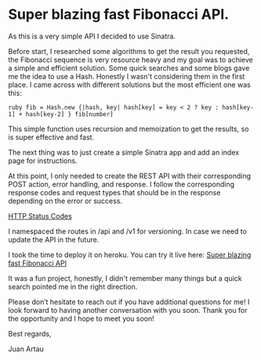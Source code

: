 # Super blazing fast Fibonacci API.

As this is a very simple API I decided to use Sinatra.

Before start, I researched some algorithms to get the result you requested, the Fibonacci sequence is very resource heavy and my goal was to achieve a simple and efficient solution. Some quick searches and some blogs gave me the idea to use a Hash. Honestly I wasn't considering them in the first place. I came across with different solutions but the most efficient one was this:

``ruby
  fib = Hash.new {|hash, key| hash[key] = key < 2 ? key : hash[key-1] + hash[key-2] }
  fib[number]
``


This simple function uses recursion and memoization to get the results, so is super effective and fast.

The next thing was to just create a simple Sinatra app and add an index page for instructions.

At this point, I only needed to create the REST API with their corresponding POST action, error handling, and response. I follow the corresponding response codes and request types that should be in the response depending on the error or success.

[HTTP Status Codes](https://restfulapi.net/http-status-codes/)

I namespaced the routes in /api and /v1 for versioning. In case we need to update the API in the future.

I took the time to deploy it on heroku. You can try it live here: [Super blazing fast Fibonacci API](https://juancontrolhub.herokuapp.com)

It was a fun project, honestly, I didn't remember many things but a quick search pointed me in the right direction.

Please don’t hesitate to reach out if you have additional questions for me! I look forward to having another conversation with you soon.
Thank you for the opportunity and I hope to meet you soon!


Best regards,

Juan Artau